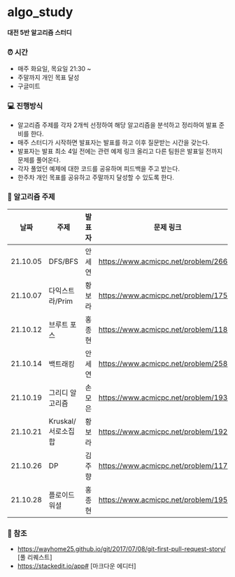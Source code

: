 # algo_study

**대전 5반 알고리즘 스터디**


### ⏰  시간
- 매주 화요일, 목요일 21:30 ~ 
- 주말까지 개인 목표 달성
- 구글미트 


### 💻 진행방식 
- 알고리즘 주제를 각자 2개씩 선정하여 해당 알고리즘을 분석하고 정리하여 발표 준비를 한다.
- 매주 스터디가 시작하면 발표자는 발표를 하고 이후 질문받는 시간을 갖는다.
- 발표자는 발표 최소 4일 전에는 관련 예제 링크 올리고 다른 팀원은 발표일 전까지 문제를 풀어온다.
- 각자 풀었던 예제에 대한 코드를 공유하며 피드백을 주고 받는다.
- 한주차 개인 목표를 공유하고 주말까지 달성할 수 있도록 한다.


### 📘 알고리즘 주제 

| 날짜 | 주제 | 발표자 | 문제 링크 | 
| ------ | ------ | ------ | ------ |
| 21.10.05 | DFS/BFS | 안세연 | https://www.acmicpc.net/problem/2667 |
| 21.10.07 | 다익스트라/Prim | 황보라 | https://www.acmicpc.net/problem/1753 |
| 21.10.12 | 브루트 포스 | 홍종현 | https://www.acmicpc.net/problem/1182 |
| 21.10.14 | 백트래킹 | 안세연 | https://www.acmicpc.net/problem/2580 |
| 21.10.19 | 그리디 알고리즘 | 손모은 | https://www.acmicpc.net/problem/1931 |
| 21.10.21 | Kruskal/서로소집합 | 황보라| https://www.acmicpc.net/problem/1922|
| 21.10.26 | DP | 김주향 | https://www.acmicpc.net/problem/11726 | 
| 21.10.28 | 플로이드 워셜 | 홍종현 | https://www.acmicpc.net/problem/1956 |


### 📌 참조
- https://wayhome25.github.io/git/2017/07/08/git-first-pull-request-story/ [풀 리퀘스트]
- https://stackedit.io/app# [마크다운 에디터]
